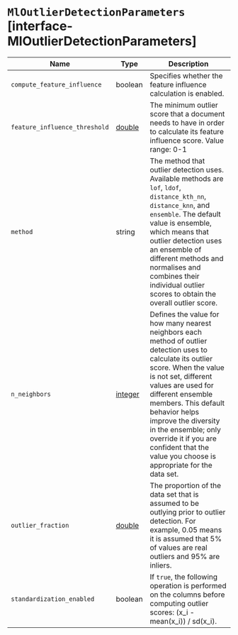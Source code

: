 # `MlOutlierDetectionParameters` [interface-MlOutlierDetectionParameters]

| Name | Type | Description |
| - | - | - |
| `compute_feature_influence` | boolean | Specifies whether the feature influence calculation is enabled. |
| `feature_influence_threshold` | [double](./double.md) | The minimum outlier score that a document needs to have in order to calculate its feature influence score. Value range: 0-1 |
| `method` | string | The method that outlier detection uses. Available methods are `lof`, `ldof`, `distance_kth_nn`, `distance_knn`, and `ensemble`. The default value is ensemble, which means that outlier detection uses an ensemble of different methods and normalises and combines their individual outlier scores to obtain the overall outlier score. |
| `n_neighbors` | [integer](./integer.md) | Defines the value for how many nearest neighbors each method of outlier detection uses to calculate its outlier score. When the value is not set, different values are used for different ensemble members. This default behavior helps improve the diversity in the ensemble; only override it if you are confident that the value you choose is appropriate for the data set. |
| `outlier_fraction` | [double](./double.md) | The proportion of the data set that is assumed to be outlying prior to outlier detection. For example, 0.05 means it is assumed that 5% of values are real outliers and 95% are inliers. |
| `standardization_enabled` | boolean | If `true`, the following operation is performed on the columns before computing outlier scores: (x_i - mean(x_i)) / sd(x_i). |
